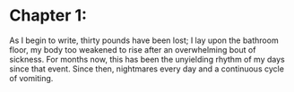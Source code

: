 # Chapter 1: 

As I begin to write, thirty pounds have been lost; I lay upon the bathroom floor, my body too weakened to rise after an overwhelming bout of sickness. For months now, this has been the unyielding rhythm of my days since that event. Since then, nightmares every day and a continuous cycle of vomiting. 